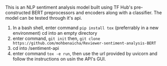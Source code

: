 This is an NLP sentiment analysis model built using TF Hub's pre-constructed BERT preprocessors and encoders along with a classifier.  The model can be tested through it's api.

1. In a bash shell, enter command `pip install tox` (preferrably in a new environment) cd into an empty directory
2. enter command, `git init` then, `git clone https://github.com/mohbenaicha/Reviewer-sentiment-analysis-BERT`
3. cd into /sentiment-api
4. enter command `tox -e run`, then use the url provided by uvicorn and follow the instructions on usin the API's GUI.
